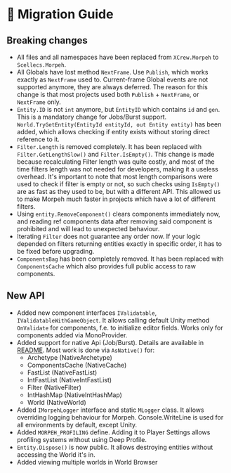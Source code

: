 # 🚀 Migration Guide  

## Breaking changes  
* All files and all namespaces have been replaced from `XCrew.Morpeh` to `Scellecs.Morpeh`.
* All Globals have lost method `NextFrame`. Use `Publish`, which works exactly as `NextFrame` used to. Current-frame Global events are not supported anymore, they are always deferred. The reason for this change is that most projects used both `Publish` + `NextFrame`, or `NextFrame` only.
* `Entity.ID` is not `int` anymore, but `EntityID` which contains `id` and `gen`. This is a mandatory change for Jobs/Burst support. `World.TryGetEntity(EntityId entityId, out Entity entity)` has been added, which allows checking if entity exists without storing direct reference to it.
* `Filter.Length` is removed completely. It has been replaced with `Filter.GetLengthSlow()` and `Filter.IsEmpty()`. This change is made because recalculating Filter length was quite costly, and most of the time filters length was not needed for developers, making it a useless overhead. It's important to note that most length comparisons were used to check if filter is empty or not, so such checks using `IsEmpty()` are as fast as they used to be, but with a different API. This allowed us to make Morpeh much faster in projects which have a lot of different filters.
* Using `entity.RemoveComponent()` clears components immediately now, and reading ref components data after removing said component is prohibited and will lead to unexpected behaviour.
* Iterating `Filter` does not guarantee any order now. If your logic depended on filters returning entities exactly in specific order, it has to be fixed before upgrading.
* `ComponentsBag` has been completely removed. It has been replaced with `ComponentsCache` which also provides full public access to raw components.

## New API  
* Added new component interfaces `IValidatable`, `IValidatableWithGameObject`. It allows calling default Unity method `OnValidate` for components, f.e. to initialize editor fields. Works only for components added via MonoProvider.
* Added support for native Api (Job/Burst). Details are available in [README](README.md#unity-jobs-and-burst). Most work is done via `AsNative()` for:
  * Archetype (NativeArchetype)
  * ComponentsCache (NativeCache)
  * FastList (NativeFastList)
  * IntFastList (NativeIntFastList)
  * Filter (NativeFilter)
  * IntHashMap (NativeIntHashMap)
  * World (NativeWorld)
* Added `IMorpehLogger` interface and static `MLogger` class. It allows overriding logging behaviour for Morpeh. Console.WriteLine is used for all environments by default, except Unity.
* Added `MORPEH_PROFILING` define. Adding it to Player Settings allows profiling systems without using Deep Profile.
* `Entity.Dispose()` is now public. It allows destroying entities without accessing the World it's in.
* Added viewing multiple worlds in World Browser
